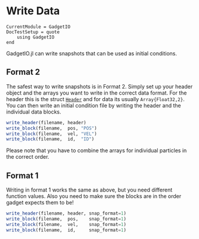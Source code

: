 Write Data
==========

```@meta
CurrentModule = GadgetIO
DocTestSetup = quote
    using GadgetIO
end
```

GadgetIO.jl can write snapshots that can be used as initial conditions.

Format 2
--------

The safest way to write snapshots is in Format 2.
Simply set up your header object and the arrays you want to write in the correct data format.
For the header this is the struct [`Header`](@ref) and for data its usually `Array{Float32,2}`.
You can then write an initial condition file by writing the header and the individual data blocks.

```julia
write_header(filename, header)
write_block(filename,  pos, "POS")
write_block(filename,  vel, "VEL")
write_block(filename,  id,  "ID")
```

Please note that you have to combine the arrays for individual particles in the correct order.

Format 1
--------

Writing in format 1 works the same as above, but you need different function values.
Also you need to make sure the blocks are in the order gadget expects them to be!

```julia
write_header(filename, header, snap_format=1)
write_block(filename,  pos,    snap_format=1)
write_block(filename,  vel,    snap_format=1)
write_block(filename,  id,     snap_format=1)
```
